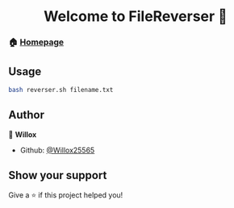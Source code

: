 <h1 align="center">Welcome to FileReverser 👋</h1>

<h3 This bush-script was made to help you reverse your txt-files in a few seconds. </h3>

### 🏠 [Homepage](https://github.com/Willox25565/FileReverser)


## Usage

```sh
bash reverser.sh filename.txt
```

## Author

👤 **Willox**

* Github: [@Willox25565](https://github.com/Willox25565)

## Show your support

Give a ⭐️ if this project helped you!
